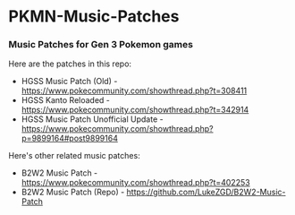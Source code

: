 # PKMN-Music-Patches

### Music Patches for Gen 3 Pokemon games

Here are the patches in this repo:
- HGSS Music Patch (Old) - https://www.pokecommunity.com/showthread.php?t=308411
- HGSS Kanto Reloaded - https://www.pokecommunity.com/showthread.php?t=342914
- HGSS Music Patch Unofficial Update - https://www.pokecommunity.com/showthread.php?p=9899164#post9899164

Here's other related music patches:
- B2W2 Music Patch - https://www.pokecommunity.com/showthread.php?t=402253
- B2W2 Music Patch (Repo) - https://github.com/LukeZGD/B2W2-Music-Patch